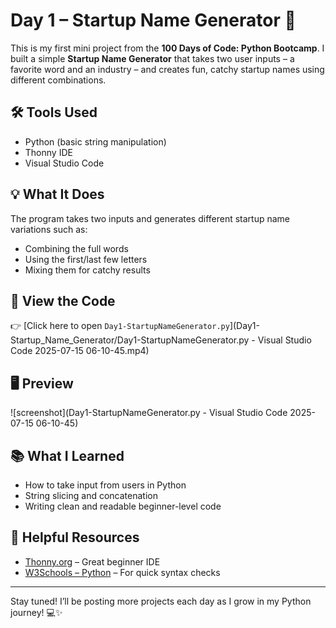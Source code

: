 # Day 1 – Startup Name Generator 🚀

This is my first mini project from the **100 Days of Code: Python Bootcamp**. I built a simple **Startup Name Generator** that takes two user inputs – a favorite word and an industry – and creates fun, catchy startup names using different combinations.

## 🛠 Tools Used
- Python (basic string manipulation)
- Thonny IDE
- Visual Studio Code 

## 💡 What It Does
The program takes two inputs and generates different startup name variations such as:
- Combining the full words
- Using the first/last few letters
- Mixing them for catchy results

## 🐍 View the Code
👉 [Click here to open `Day1-StartupNameGenerator.py`](Day1-Startup_Name_Generator/Day1-StartupNameGenerator.py - Visual Studio Code 2025-07-15 06-10-45.mp4)

## 🖥 Preview
![screenshot](Day1-StartupNameGenerator.py - Visual Studio Code 2025-07-15 06-10-45)  

## 📚 What I Learned
- How to take input from users in Python
- String slicing and concatenation
- Writing clean and readable beginner-level code

## 🔗 Helpful Resources
- [Thonny.org](https://thonny.org) – Great beginner IDE
- [W3Schools – Python](https://www.w3schools.com/python/) – For quick syntax checks

---

Stay tuned! I’ll be posting more projects each day as I grow in my Python journey! 💻✨
